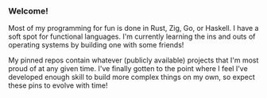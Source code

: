 ### Welcome!

Most of my programming for fun is done in Rust, Zig, Go, or Haskell. I have a soft spot for functional languages. I'm currently learning the ins and outs of operating systems by building one with some friends!

My pinned repos contain whatever (publicly available) projects that I'm most proud of at any given time. I've finally gotten to the point where I feel I've developed enough skill to build more complex things on my own, so expect these pins to evolve with time!


